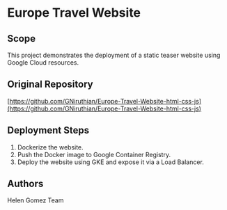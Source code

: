 # Europe Travel Website

## Scope
This project demonstrates the deployment of a static teaser website using Google Cloud resources.

## Original Repository
[https://github.com/GNiruthian/Europe-Travel-Website-html-css-js](https://github.com/GNiruthian/Europe-Travel-Website-html-css-js)

## Deployment Steps
1. Dockerize the website.
2. Push the Docker image to Google Container Registry.
3. Deploy the website using GKE and expose it via a Load Balancer.

## Authors
Helen Gomez Team
